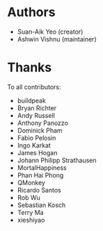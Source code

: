 # Authors

- Suan-Aik Yeo (creator)
- Ashwin Vishnu (maintainer)

# Thanks

To all contributors:

- buildpeak
- Bryan Richter
- Andy Russell
- Anthony Panozzo
- Dominick Pham
- Fabio Pelosin
- Ingo Karkat
- James Hogan
- Johann Philipp Strathausen
- MortalHappiness
- Phan Hai Phong
- QMonkey
- Ricardo Santos
- Rob Wu
- Sebastian Kosch
- Terry Ma
- xieshiyao
